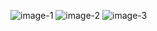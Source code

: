 ![image-1](https://github.com/fallmo/test-body/assets/58644999/cb8a4b16-eb04-4b60-98b1-d44b6c0a5a07)
![image-2](https://github.com/fallmo/test-body/assets/58644999/3a981192-fe71-478c-a277-432203dc9232)
![image-3](https://github.com/fallmo/test-body/assets/58644999/664e2ee0-59ea-4a73-9d98-5bccfbc60979)
